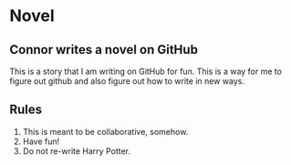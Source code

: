 Novel
=======
## Connor writes a novel on GitHub

This is a story that I am writing on GitHub for fun. This is a way for me to figure out github and also figure out how to write in new ways. 

## Rules
1. This is meant to be collaborative, somehow.
2. Have fun!
3. Do not re-write Harry Potter. 
